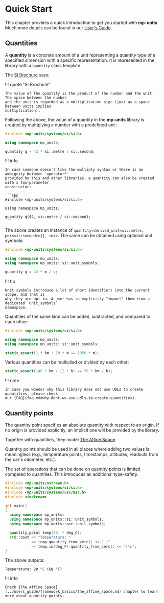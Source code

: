 # Quick Start

This chapter provides a quick introduction to get you started with **mp-units**.
Much more details can be found in our [User's Guide](../users_guide/terms_and_definitions.md).

## Quantities

A **quantity** is a concrete amount of a unit representing a quantity type of a specified dimension with a
specific representation. It is represented in the library with a `quantity` class template.

The [SI Brochure](../appendix/references.md#SIBrochure) says:

!!! quote "SI Brochure"

    The value of the quantity is the product of the number and the unit. The space between the number
    and the unit is regarded as a multiplication sign (just as a space between units implies
    multiplication).


Following the above, the value of a quantity in the **mp-units** library is created by multiplying
a number with a predefined unit:

```cpp
#include <mp-units/systems/si/si.h>

using namespace mp_units;

quantity q = 42 * si::metre / si::second;
```

!!! info

    In case someone doesn't like the multiply syntax or there is an ambiguity between `operator*`
    provided by this and other libraries, a quantity can also be created with a two-parameter
    constructor:

    ```cpp
    #include <mp-units/systems/si/si.h>

    using namespace mp_units;

    quantity q{42, si::metre / si::second};
    ```

The above creates an instance of `quantity<derived_unit<si::metre, per<si::second>>{}, int>`.
The same can be obtained using optional unit symbols:

```cpp
#include <mp-units/systems/si/si.h>

using namespace mp_units;
using namespace mp_units::si::unit_symbols;

quantity q = 42 * m / s;
```

!!! tip

    Unit symbols introduce a lot of short identifiers into the current scope, and that is
    why they are opt-in. A user has to explicitly "import" them from a dedicated `unit_symbols`
    namespace.

Quantities of the same kind can be added, subtracted, and compared to each other:

```cpp
#include <mp-units/systems/si/si.h>

using namespace mp_units;
using namespace mp_units::si::unit_symbols;

static_assert(1 * km + 50 * m == 1050 * m);
```

Various quantities can be multiplied or divided by each other:

```cpp
static_assert(140 * km / (2 * h) == 70 * km / h);
```

!!! note

    In case you wonder why this library does not use UDLs to create quantities, please check
    our [FAQ](faq.md#why-dont-we-use-udls-to-create-quantities).


## Quantity points

The quantity point specifies an absolute quantity with respect to an origin.
If no origin is provided explicitly, an implicit one will be provided by the library.

Together with quantities, they model [The Affine Space](../users_guide/framework_basics/the_affine_space.md).

Quantity points should be used in all places where adding two values is meaningless
(e.g., temperature points, timestamps, altitudes, readouts from the car's odometer, etc.).

The set of operations that can be done on quantity points is limited compared to quantities.
This introduces an additional type-safety.

```cpp
#include <mp-units/ostream.h>
#include <mp-units/systems/si/si.h>
#include <mp-units/systems/usc/usc.h>
#include <iostream>

int main()
{
  using namespace mp_units;
  using namespace mp_units::si::unit_symbols;
  using namespace mp_units::usc::unit_symbols;

  quantity_point temp{20. * deg_C};
  std::cout << "Temperature: "
            << temp.quantity_from_zero() << " ("
            << temp.in(deg_F).quantity_from_zero() << ")\n";
}
```

The above outputs:

```text
Temperature: 20 °C (68 °F)
```

!!! info

    Check [The Affine Space](../users_guide/framework_basics/the_affine_space.md) chapter to learn
    more about quantity points.
